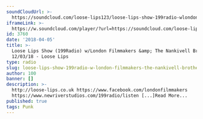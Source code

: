 ```yaml
---
soundCloudUrl: >-
  https://soundcloud.com/loose-lips123/loose-lips-show-199radio-wlondon-filmmakers-the-nankivell-brothers-120318
iframeLink: >-
  https://w.soundcloud.com/player/?url=https://soundcloud.com/loose-lips123/loose-lips-show-199radio-wlondon-filmmakers-the-nankivell-brothers-120318&color=00aabb&auto_play=false&hide_related=false&show_comments=true&show_user=true&show_reposts=false
id: 3760
date: '2018-04-05'
title: >-
  Loose Lips Show (199Radio) w/London Filmmakers &amp; The Nankivell Brothers -
  12/03/18 - Loose Lips
type: radio
slug: loose-lips-show-199radio-w-london-filmmakers-the-nankivell-brothers-12-03-18
author: 100
banner: []
description: >-
  http://loose-lips.co.uk https://www.facebook.com/londonfilmmakers
  https://www.newriverstudios.com/199radio/listen [...]Read More...
published: true
tags: Punk
---
```

